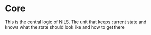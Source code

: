# Core

This is the central logic of NILS.
The unit that keeps current state and knows what the state should look like and how to get there
